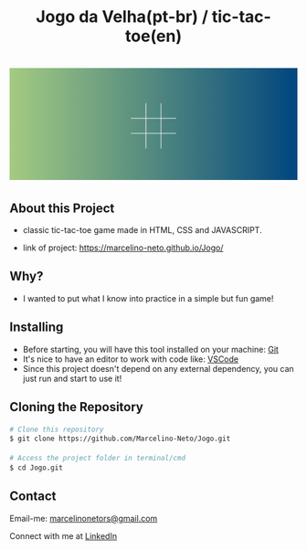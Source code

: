 <h1 align="center">Jogo da Velha(pt-br) / tic-tac-toe(en)</h1>

<h1 align='center'>
<img src="gif/Readme.gif" alt="Readme"></img>
</h1>

## About this Project

- classic tic-tac-toe game made in HTML, CSS and JAVASCRIPT.

- link of project: https://marcelino-neto.github.io/Jogo/
## Why?

- I wanted to put what I know into practice in a simple but fun game!

## Installing

- Before starting, you will have this tool installed on your machine: <a href="https://git-scm.com/">Git</a>
- It's nice to have an editor to work with code like: <a href="https://code.visualstudio.com/">VSCode</a>
- Since this project doesn't depend on any external dependency, you can just run and start to use it! <br>

<h2> Cloning the Repository </h2>

```bash
# Clone this repository
$ git clone https://github.com/Marcelino-Neto/Jogo.git

# Access the project folder in terminal/cmd
$ cd Jogo.git

```

## Contact

Email-me: marcelinonetors@gmail.com

Connect with me at <a href="https://www.linkedin.com/in/marcelino-ribeiro/" target="_blank">LinkedIn</a>



